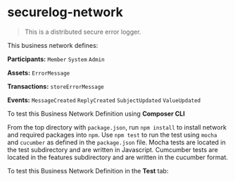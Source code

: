 # securelog-network

> This is a distributed secure error logger.

This business network defines:

**Participants:**
`Member` `System` `Admin`

**Assets:**
`ErrorMessage`

**Transactions:**
`storeErrorMessage`

**Events:**
`MessageCreated` `ReplyCreated` `SubjectUpdated` `ValueUpdated`

To test this Business Network Definition using **Composer CLI**

From the top directory with `package.json`, run `npm install` to install network and required packages into `npm`.  Use `npm test` to run the test using `mocha` and `cucumber` as defined in the `package.json` file.  Mocha tests are located in the test subdirectory and are written in Javascript.  Cumcumber tests are located in the features subdirectory and are written in the cucumber format.

To test this Business Network Definition in the **Test** tab:

